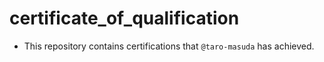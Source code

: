 # certificate_of_qualification
- This repository contains certifications that `@taro-masuda` has achieved.